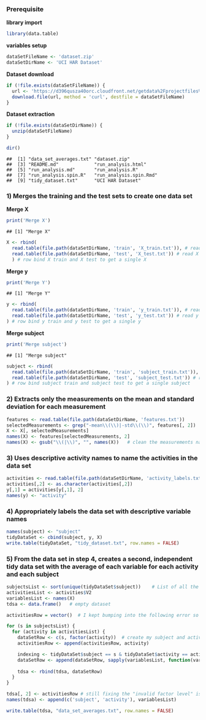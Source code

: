 ### Prerequisite

**library import**

``` r
library(data.table)
```

**variables setup**

``` r
dataSetFileName <- 'dataset.zip'
dataSetDirName <- 'UCI HAR Dataset'
```

**Dataset download**

``` r
if (!file.exists(dataSetFileName)) {
  url <- 'https://d396qusza40orc.cloudfront.net/getdata%2Fprojectfiles%2FUCI%20HAR%20Dataset.zip';
  download.file(url, method = 'curl', destfile = dataSetFileName)
}
```

**Dataset extraction**

``` r
if (!file.exists(dataSetDirName)) {
  unzip(dataSetFileName)
}
```

``` r
dir()
```

    ##  [1] "data_set_averages.txt" "dataset.zip"          
    ##  [3] "README.md"             "run_analysis.html"    
    ##  [5] "run_analysis.md"       "run_analysis.R"       
    ##  [7] "run_analysis.spin.R"   "run_analysis.spin.Rmd"
    ##  [9] "tidy_dataset.txt"      "UCI HAR Dataset"

### 1) Merges the training and the test sets to create one data set

**Merge X**

``` r
print('Merge X')
```

    ## [1] "Merge X"

``` r
X <- rbind(
  read.table(file.path(dataSetDirName, 'train', 'X_train.txt')), # read X train
  read.table(file.path(dataSetDirName, 'test', 'X_test.txt')) # read X test
  ) # row bind X train and X test to get a single X
```

**Merge y**

``` r
print('Merge Y')
```

    ## [1] "Merge Y"

``` r
y <- rbind(
  read.table(file.path(dataSetDirName, 'train', 'y_train.txt')), # read y train
  read.table(file.path(dataSetDirName, 'test', 'y_test.txt')) # read y test
) # row bind y train and y test to get a single y
```

**Merge subject**

``` r
print('Merge subject')
```

    ## [1] "Merge subject"

``` r
subject <- rbind(
  read.table(file.path(dataSetDirName, 'train', 'subject_train.txt')), # read subject train
  read.table(file.path(dataSetDirName, 'test', 'subject_test.txt')) # read subject test
) # row bind subject train and subject test to get a single subject
```

### 2) Extracts only the measurements on the mean and standard deviation for each measurement

``` r
features <- read.table(file.path(dataSetDirName, 'features.txt'))
selectedMeasurements <- grep("-mean\\(\\)|-std\\(\\)", features[, 2])   # create an index
X <- X[, selectedMeasurements]
names(X) <- features[selectedMeasurements, 2]
names(X) <- gsub("\\(|\\)", "", names(X))   # clean the measurements names (remove "()")
```

### 3) Uses descriptive activity names to name the activities in the data set

``` r
activities <- read.table(file.path(dataSetDirName, 'activity_labels.txt'))
activities[,2] <- as.character(activities[,2])
y[,1] = activities[y[,1], 2]
names(y) <- "activity"
```

### 4) Appropriately labels the data set with descriptive variable names

``` r
names(subject) <- "subject"
tidyDataSet <- cbind(subject, y, X)
write.table(tidyDataSet, "tidy_dataset.txt", row.names = FALSE)
```

### 5) From the data set in step 4, creates a second, independent tidy data set with the average of each variable for each activity and each subject

``` r
subjectsList <- sort(unique(tidyDataSet$subject))    # List of all the subjects sorted
activitiesList <- activities$V2
variablesList <- names(X)
tdsa <- data.frame()   # empty dataset

activitiesRow = vector()  # I kept bumping into the following error so I just used this workaround : invalid factor level, NA generated

for (s in subjectsList) {
  for (activity in activitiesList) {
    dataSetRow <- c(s, factor(activity))  # create my subject and activity column
    activitiesRow <- append(activitiesRow, activity)

    indexing <- tidyDataSet$subject == s & tidyDataSet$activity == activity   # for clarity I prepare my indexing here
    dataSetRow <- append(dataSetRow, sapply(variablesList, function(variable) { mean(tidyDataSet[ indexing, variable]) } ))   # I append directly the result of sapply to dataSetRow
    
    tdsa <- rbind(tdsa, dataSetRow)
  }
}

tdsa[, 2] <- activitiesRow # still fixing the "invalid factor level" issue
names(tdsa) <- append(c('subject', 'activity'), variablesList)

write.table(tdsa, "data_set_averages.txt", row.names = FALSE)
```
